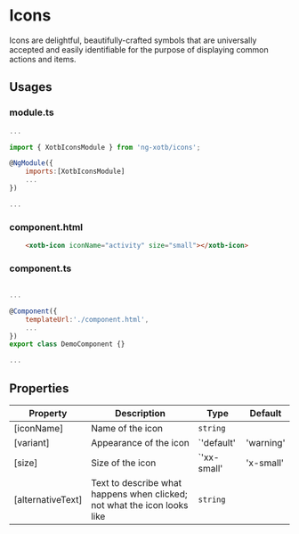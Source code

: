 # Icons

Icons are delightful, beautifully-crafted symbols that are universally accepted and easily identifiable for the purpose of displaying common actions and items. 


## Usages

### module.ts
```javascript
...

import { XotbIconsModule } from 'ng-xotb/icons';

@NgModule({
    imports:[XotbIconsModule]
    ...
})

...
```

### component.html
```html
    <xotb-icon iconName="activity" size="small"></xotb-icon>
```


### component.ts
```javascript
    
...

@Component({
    templateUrl:'./component.html',
    ...
})
export class DemoComponent {}

...
```


## Properties <xotb-icon>

| Property | Description | Type | Default |
| --- | --- | --- | --- |
| [iconName] | Name of the icon | `string` | |
| [variant] | Appearance of the icon | `'default'|'warning'|'error'|'light'|'inverse'|null` | `'default'`|
| [size] | Size of the icon | `'xx-small' | 'x-small' | 'small' | 'large'` | |
| [alternativeText] | Text to describe what happens when clicked; not what the icon looks like | `string` | |  